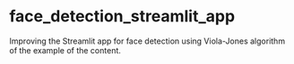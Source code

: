 # face_detection_streamlit_app
Improving the Streamlit app for face detection using Viola-Jones algorithm of the example of the content.
